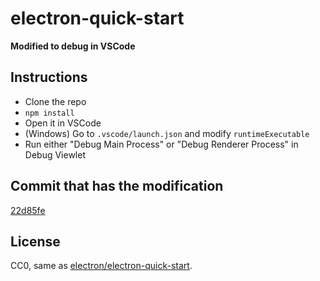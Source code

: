 # electron-quick-start

**Modified to debug in VSCode**

## Instructions

- Clone the repo
- `npm install`
- Open it in VSCode
- (Windows) Go to `.vscode/launch.json` and modify `runtimeExecutable`
- Run either "Debug Main Process" or "Debug Renderer Process" in Debug Viewlet

## Commit that has the modification

[22d85fe](https://github.com/octref/vscode-electron-debug/commit/22d85fe0d736b0842a7d3ad66b50c4097a8a4005)

## License

CC0, same as [electron/electron-quick-start](https://github.com/electron/electron-quick-start).